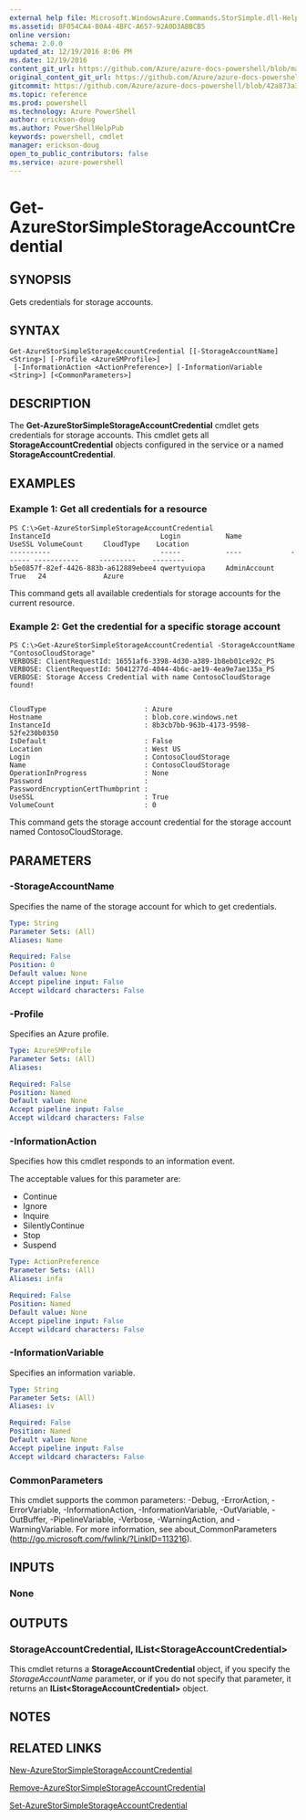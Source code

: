 ```yaml
---
external help file: Microsoft.WindowsAzure.Commands.StorSimple.dll-Help.xml
ms.assetid: BF054CA4-B0A4-4BFC-A657-92A0D3ABBCB5
online version: 
schema: 2.0.0
updated_at: 12/19/2016 8:06 PM
ms.date: 12/19/2016
content_git_url: https://github.com/Azure/azure-docs-powershell/blob/master/azureps-cmdlets-docs/ServiceManagement/Azure.StorSimple/v3.1.0/Get-AzureStorSimpleStorageAccountCredential.md
original_content_git_url: https://github.com/Azure/azure-docs-powershell/blob/master/azureps-cmdlets-docs/ServiceManagement/Azure.StorSimple/v3.1.0/Get-AzureStorSimpleStorageAccountCredential.md
gitcommit: https://github.com/Azure/azure-docs-powershell/blob/42a873a36748963f5f6496c41e9c5490d6e1bd81/azureps-cmdlets-docs/ServiceManagement/Azure.StorSimple/v3.1.0/Get-AzureStorSimpleStorageAccountCredential.md
ms.topic: reference
ms.prod: powershell
ms.technology: Azure PowerShell
author: erickson-doug
ms.author: PowerShellHelpPub
keywords: powershell, cmdlet
manager: erickson-doug
open_to_public_contributors: false
ms.service: azure-powershell
---
```


# Get-AzureStorSimpleStorageAccountCredential

## SYNOPSIS
Gets credentials for storage accounts.

## SYNTAX

```
Get-AzureStorSimpleStorageAccountCredential [[-StorageAccountName] <String>] [-Profile <AzureSMProfile>]
 [-InformationAction <ActionPreference>] [-InformationVariable <String>] [<CommonParameters>]
```

## DESCRIPTION
The **Get-AzureStorSimpleStorageAccountCredential** cmdlet gets credentials for storage accounts.
This cmdlet gets all **StorageAccountCredential** objects configured in the service or a named **StorageAccountCredential**.

## EXAMPLES

### Example 1: Get all credentials for a resource
```
PS C:\>Get-AzureStorSimpleStorageAccountCredential
InstanceId                           Login           Name            UseSSL VolumeCount     CloudType    Location
----------                           -----           ----            ------ -----------     ---------    --------
b5e0857f-82ef-4426-883b-a612889ebee4 qwertyuiopa     AdminAccount    True   24              Azure
```

This command gets all available credentials for storage accounts for the current resource.

### Example 2: Get the credential for a specific storage account
```
PS C:\>Get-AzureStorSimpleStorageAccountCredential -StorageAccountName "ContosoCloudStorage"
VERBOSE: ClientRequestId: 16551af6-3398-4d30-a389-1b8eb01ce92c_PS
VERBOSE: ClientRequestId: 5041277d-4044-4b6c-ae19-4ea9e7ae135a_PS
VERBOSE: Storage Access Credential with name ContosoCloudStorage found! 


CloudType                        : Azure
Hostname                         : blob.core.windows.net
InstanceId                       : 8b3cb7bb-963b-4173-9598-52fe230b0350
IsDefault                        : False
Location                         : West US
Login                            : ContosoCloudStorage
Name                             : ContosoCloudStorage
OperationInProgress              : None
Password                         : 
PasswordEncryptionCertThumbprint : 
UseSSL                           : True
VolumeCount                      : 0
```

This command gets the storage account credential for the storage account named ContosoCloudStorage.

## PARAMETERS

### -StorageAccountName
Specifies the name of the storage account for which to get credentials.

```yaml
Type: String
Parameter Sets: (All)
Aliases: Name

Required: False
Position: 0
Default value: None
Accept pipeline input: False
Accept wildcard characters: False
```

### -Profile
Specifies an Azure profile.

```yaml
Type: AzureSMProfile
Parameter Sets: (All)
Aliases: 

Required: False
Position: Named
Default value: None
Accept pipeline input: False
Accept wildcard characters: False
```

### -InformationAction
Specifies how this cmdlet responds to an information event.

The acceptable values for this parameter are:

- Continue
- Ignore
- Inquire
- SilentlyContinue
- Stop
- Suspend

```yaml
Type: ActionPreference
Parameter Sets: (All)
Aliases: infa

Required: False
Position: Named
Default value: None
Accept pipeline input: False
Accept wildcard characters: False
```

### -InformationVariable
Specifies an information variable.

```yaml
Type: String
Parameter Sets: (All)
Aliases: iv

Required: False
Position: Named
Default value: None
Accept pipeline input: False
Accept wildcard characters: False
```

### CommonParameters
This cmdlet supports the common parameters: -Debug, -ErrorAction, -ErrorVariable, -InformationAction, -InformationVariable, -OutVariable, -OutBuffer, -PipelineVariable, -Verbose, -WarningAction, and -WarningVariable. For more information, see about_CommonParameters (http://go.microsoft.com/fwlink/?LinkID=113216).

## INPUTS

### None

## OUTPUTS

### StorageAccountCredential, IList\<StorageAccountCredential\>
This cmdlet returns a **StorageAccountCredential** object, if you specify the *StorageAccountName* parameter, or if you do not specify that parameter, it returns an **IList\<StorageAccountCredential\>** object.

## NOTES

## RELATED LINKS

[New-AzureStorSimpleStorageAccountCredential](xref:ServiceManagement/Azure.StorSimple/v3.1.0/New-AzureStorSimpleStorageAccountCredential.md)

[Remove-AzureStorSimpleStorageAccountCredential](xref:ServiceManagement/Azure.StorSimple/v3.1.0/Remove-AzureStorSimpleStorageAccountCredential.md)

[Set-AzureStorSimpleStorageAccountCredential](xref:ServiceManagement/Azure.StorSimple/v3.1.0/Set-AzureStorSimpleStorageAccountCredential.md)


